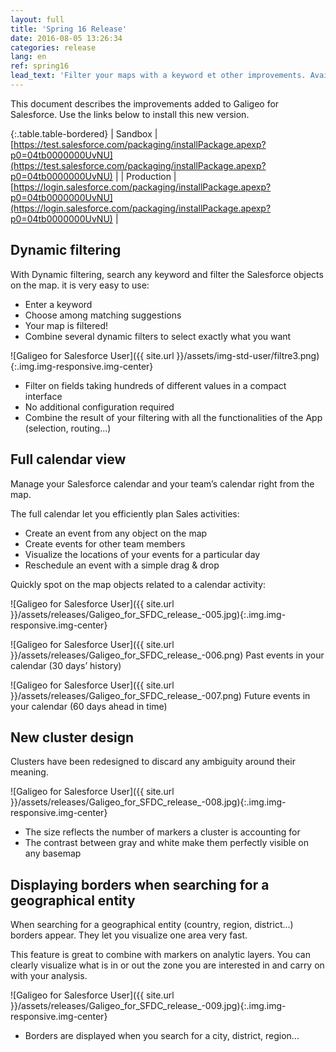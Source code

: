 ```yaml
---
layout: full
title: 'Spring 16 Release'
date: 2016-08-05 13:26:34
categories: release
lang: en
ref: spring16
lead_text: 'Filter your maps with a keyword et other improvements. Available now!'
---
```


This document describes the improvements added to Galigeo for Salesforce. Use the links below to install this new version.

{:.table.table-bordered}
| Sandbox  | [https://test.salesforce.com/packaging/installPackage.apexp?p0=04tb0000000UvNU](https://test.salesforce.com/packaging/installPackage.apexp?p0=04tb0000000UvNU) |
| Production  | [https://login.salesforce.com/packaging/installPackage.apexp?p0=04tb0000000UvNU](https://login.salesforce.com/packaging/installPackage.apexp?p0=04tb0000000UvNU) |


## Dynamic filtering

With Dynamic filtering, search any keyword and filter the Salesforce objects on the map.
it is very easy to use:

- Enter a keyword
- Choose among matching suggestions
- Your map is filtered!
- Combine several dynamic filters to select exactly what you want

![Galigeo for Salesforce User]({{ site.url }}/assets/img-std-user/filtre3.png){:.img.img-responsive.img-center}

- Filter on fields taking hundreds of different values in a compact interface
- No additional configuration required
- Combine the result of your filtering with all the functionalities of the App (selection,
routing...)

## Full calendar view

Manage your Salesforce calendar and your team’s calendar right from the map. 

The full calendar let you efficiently plan Sales activities:

- Create an event from any object on the map
- Create events for other team members
- Visualize the locations of your events for a particular day 
- Reschedule an event with a simple drag & drop

Quickly spot on the map objects related to a calendar activity:

![Galigeo for Salesforce User]({{ site.url }}/assets/releases/Galigeo_for_SFDC_release_-005.jpg){:.img.img-responsive.img-center}

![Galigeo for Salesforce User]({{ site.url }}/assets/releases/Galigeo_for_SFDC_release_-006.png) Past events in your calendar (30 days’ history)

![Galigeo for Salesforce User]({{ site.url }}/assets/releases/Galigeo_for_SFDC_release_-007.png) Future events in your calendar (60 days ahead in time)

## New cluster design

Clusters have been redesigned to discard any ambiguity around their meaning.

![Galigeo for Salesforce User]({{ site.url }}/assets/releases/Galigeo_for_SFDC_release_-008.jpg){:.img.img-responsive.img-center}

- The size reflects the number of markers a cluster is accounting for
- The contrast between gray and white make them perfectly visible on any basemap

## Displaying borders when searching for a geographical entity


When searching for a geographical entity (country, region, district...) borders appear. They let you visualize one area very fast.

This feature is great to combine with markers on analytic layers. You can clearly visualize what is in or out the zone you are interested in and carry on with your analysis.

![Galigeo for Salesforce User]({{ site.url }}/assets/releases/Galigeo_for_SFDC_release_-009.jpg){:.img.img-responsive.img-center}

- Borders are displayed when you search for a city, district, region...
